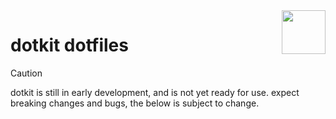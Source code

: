 <img src="https://www.dotkit.app/dk-logo.svg" width="70" align="right">

# dotkit dotfiles

> [!CAUTION]
> dotkit is still in early development, and is not yet ready for use.
> expect breaking changes and bugs, the below is subject to change.